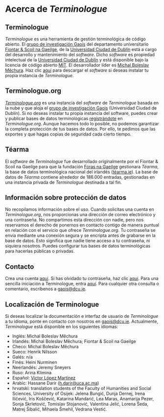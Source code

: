# Acerca de *Terminologue*

## Terminologue

*Terminologue* es una herramienta de gestión terminológica de código abierto. El [grupo de investigación Gaois](https://www.gaois.ie/en/) del departamento universitario [Fiontar & Scoil na Gaeilge](https://www.dcu.ie/fiontar_scoilnagaeilge/gaeilge/index.shtml), de la [Universidad Ciudad de Dublín](https://www.dcu.ie/) está a cargo del desarrollo y mantenimiento del *software*. Dicho *software* es propiedad intelectual de la [Universidad Ciudad de Dublín](https://www.dcu.ie/) y está disponible bajo la licencia de código abierto [MIT](https://opensource.org/licenses/MIT). El desarrollador líder es [Michal Boleslav Měchura](https://michmech.github.io/). Haz clic [aquí](https://github.com/gaois/terminologue) para descargar el *software* si deseas instalar tu propia instancia de *Terminologue*.

## Terminologue.org

*[Terminologue.org](https://www.terminologue.org/)* es una instancia del *software* de *Terminologue* basada en la nube y que aloja el [grupo de investigación Gaois](https://www.gaois.ie/en/) (Universidad Ciudad de Dublín). Si no deseas instalar tu propia instancia del software, puedes crear y publicar bases de datos terminológicas [registrándote](/signup/) en *Terminologue.org*. Aunque hacemos todo lo posible, no podemos garantizar la completa protección de tus bases de datos. Por ello, te pedimos que las exportes y que hagas copias de seguridad cada cierto tiempo.

## Téarma

El *software* de *Terminologue* fue desarrollado originalmente por el Fiontar & Scoil na Gaeilge para que la fundación [Foras na Gaeilge](https://www.forasnagaeilge.ie/) gestionara *Téarma*, la base de datos terminológica nacional del irlandés ([téarma.ie](https://www.tearma.ie/)). La base de datos de *Téarma* contiene alrededor de 186.000 entradas, gestionadas en una instancia privada de *Terminologue* destinada a tal fin.

## Información sobre protección de datos

No recopilamos información sobre el uso. Cuando solicitas una cuenta en *Terminologue.org*, nos proporcionas una dirección de correo electrónico y una contraseña. No compartimos esta dirección con nadie, pero nos reservamos el derecho de ponernos en contacto contigo de manera puntual en relación con el servicio que ofrece *Terminologue.org*. Tu contraseña se envía mediante una conexión segura y se encripta antes de grabarse en la base de datos. Esto significa que nadie tiene acceso a tu contraseña, ni siquiera nosotros. Puedes configurar tus bases de datos terminológicas para hacerlas públicas o privadas.

## Contacto

Crea una cuenta [aquí](/signup/). Si has olvidado tu contraseña, haz clic [aquí](/forgotpwd/). Para una sencilla iniciación a Terminologue, entra [aquí](/docs/intro/). Para cualquier otra consulta o comentario, escríbenos a <gaois@dcu.ie>.

## Localización de Terminologue

Si deseas localizar la documentación e interfaz de usuario de *Terminologue* a tu idioma, ponte en contacto con nosotros en <gaois@dcu.ie>. Actualmente, *Terminologue* está disponible en los siguientes idiomas:

- Inglés: Michal Boleslav Měchura
- Irlandés: Michal Boleslav Měchura; Fiontar & Scoil na Gaeilge
- Checo: Michal Boleslav Měchura
- Sueco: Henrik Nilsson
- Galés: n/a
- Finés: Heini Nurminen
- Neerlandés: Jeremy Sneyers
- Ruso: Arina Klimina
- Español: [Víctor López Martínez](https://www.linkedin.com/in/translatorvictorlopez/)
- Arabic: Hassane Darir (<h.darir@uca.ac.ma>)
- hrvatski: translation students of the Faculty of Humanities and Social Sciences, University of Osijek: Jelena Bungić, Dunja Dernej, Irena Iličević, Iris Koščević, Katarina Mandarić, Lea Maras, Anamarija Pezer, Sonja Skrletović, Tomislav Stojanović, Valentina Jelić, Lorena Šeda, Matrej Šibalić, Mihaela Šmehil, Vedrana Vestić.
